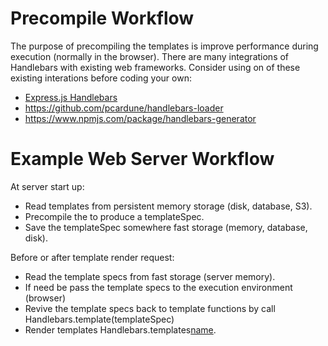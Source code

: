 # Precompile Workflow

The purpose of precompiling the templates is improve performance during execution (normally in the browser). There are many integrations of Handlebars with existing web frameworks. Consider using on of these existing interations before coding your own:

- [Express.js Handlebars](https://github.com/ericf/express-handlebars)
- https://github.com/pcardune/handlebars-loader
- https://www.npmjs.com/package/handlebars-generator

# Example Web Server Workflow

At server start up:
- Read templates from persistent memory storage (disk, database, S3).
- Precompile the to produce a templateSpec.
- Save the templateSpec somewhere fast storage (memory, database, disk).

Before or after template render request:
- Read the template specs from fast storage (server memory).
- If need be pass the template specs to the execution environment (browser)
- Revive the template specs back to template functions by call Handlebars.template(templateSpec)
- Render templates Handlebars.templates[name](data).


